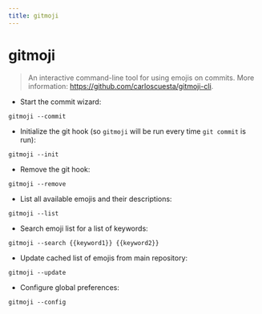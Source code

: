```yaml
---
title: gitmoji
---
```

# gitmoji

> An interactive command-line tool for using emojis on commits.
> More information: <https://github.com/carloscuesta/gitmoji-cli>.

- Start the commit wizard:

`gitmoji --commit`

- Initialize the git hook (so `gitmoji` will be run every time `git commit` is run):

`gitmoji --init`

- Remove the git hook:

`gitmoji --remove`

- List all available emojis and their descriptions:

`gitmoji --list`

- Search emoji list for a list of keywords:

`gitmoji --search {{keyword1}} {{keyword2}}`

- Update cached list of emojis from main repository:

`gitmoji --update`

- Configure global preferences:

`gitmoji --config`
